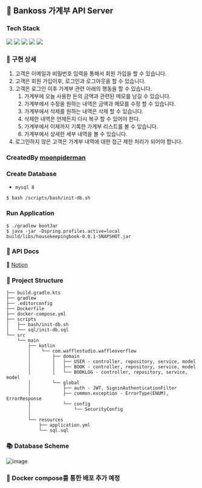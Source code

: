 ## 💸 Bankoss 가계부 API Server


### Tech Stack
<img src="https://img.shields.io/badge/Kotlin-7F52FF?style=flat-square&logo=Kotlin&logoColor=white"/></a> <img src="https://img.shields.io/badge/Spring Boot-6DB33F?style=flat-square&logo=Spring Boot&logoColor=white"/></a> <img src="https://img.shields.io/badge/Spring Security-6DB33F?style=flat-square&logo=Spring Security&logoColor=white"/></a> <img src="https://img.shields.io/badge/MySQL-4479A1?style=flat-square&logo=MySQL&logoColor=white"/></a> <img src="https://img.shields.io/badge/JWT-6DB33F?style=flat-square&logo=Json Web Tokens&logoColor=white"/></a>

### 📄 구현 상세
1. 고객은 이메일과 비밀번호 입력을 통해서 회원 가입을 할 수 있습니다.
2. 고객은 회원 가입이후, 로그인과 로그아웃을 할 수 있습니다.
3. 고객은 로그인 이후 가계부 관련 아래의 행동을 할 수 있습니다.
    1. 가계부에 오늘 사용한 돈의 금액과 관련된 메모를 남길 수 있습니다.
    2. 가계부에서 수정을 원하는 내역은 금액과 메모를 수정 할 수 있습니다.
    3. 가계부에서 삭제를 원하는 내역은 삭제 할 수 있습니다.
    4. 삭제한 내역은 언제든지 다시 복구 할 수 있어야 한다.
    5. 가계부에서 이제까지 기록한 가계부 리스트를 볼 수 있습니다.
    6. 가계부에서 상세한 세부 내역을 볼 수 있습니다.
4. 로그인하지 않은 고객은 가계부 내역에 대한 접근 제한 처리가 되어야 합니다.

### CreatedBy [moonpiderman](https://github.com/moonpiderman)

### Create Database
- `mysql 8`
```shell
$ bash /scripts/bash/init-db.sh
```

### Run Application
```shell
$ ./gradlew bootJar
$ java -jar -Dspring.profiles.active=local build/libs/housekeepingbook-0.0.1-SNAPSHOT.jar
```

### 📄 API Docs
🔗 [Notion](https://eggplant-sumac-51e.notion.site/API-Docs-ba5d4e938788475ea0936d8ba605ea4a)


### 📂 Project Structure
```
├── build.gradle.kts
├── gradlew
├── .editorconfig
├── Dockerfile
├── docker-compose.yml
├── scripts
│   ├── bash/init-db.sh
│   └── sql/init-db.sql
└── src
    └── main
        ├── kotlin
        │    └── com.wafflestudio.waffleoverflow
        │        ├── domain
        │        │   ├── USER - controller, repository, service, model
        │        │   ├── BOOK - controller, repository, service, model
        │        │   └── BOOKLOG - controller, repository, service, model
        │        └── global
        │            ├── auth - JWT, SigninAuthenticationFilter
        │            ├── common.exception - ErrorType(ENUM), ErrorResponse
        │            └── config
        │                └── SecurityConfig
        │
        └── resources
            ├── application.yml
            └── sql.sql
```

### 📚 Database Scheme
![image](https://user-images.githubusercontent.com/70942197/147306280-9ccd8465-4d50-42c3-829b-1b990ddd20eb.png)

### 🐳 Docker compose를 통한 배포 추가 예정
